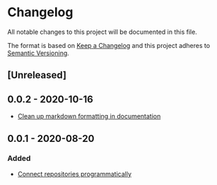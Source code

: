 # Changelog

All notable changes to this project will be documented in this file.

The format is based on [Keep a Changelog](http://keepachangelog.com/en/1.0.0/)
and this project adheres to [Semantic Versioning](http://semver.org/spec/v2.0.0.html).

## [Unreleased]

## 0.0.2 - 2020-10-16

- [Clean up markdown formatting in documentation](13c9f4a65d307b63b8fcfb9d291fc194eb03a191)

## 0.0.1 - 2020-08-20

### Added

- [Connect repositories programmatically](d760d5b3ef88a7576a546429f3b85ae6d18a9f61)
